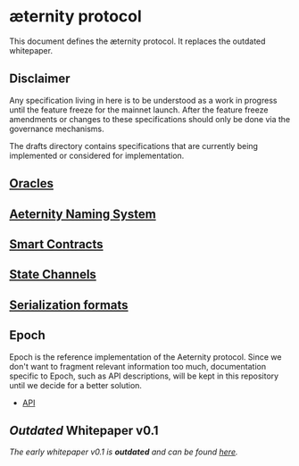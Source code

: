 # æternity protocol

This document defines the æternity protocol. It replaces the outdated whitepaper.

## Disclaimer

Any specification living in here is to be understood as a work in progress until
the feature freeze for the mainnet launch. After the feature freeze amendments
or changes to these specifications should only be done via the governance
mechanisms.

The drafts directory contains specifications that are currently being
implemented or considered for implementation.



## [Oracles](./oracles/oracles.md)

## [Aeternity Naming System](./AENS.md)

## [Smart Contracts](./contracts/contracts.md)

## [State Channels](./channels/README.md)

## [Serialization formats](./serializations.md)

## Epoch

Epoch is the reference implementation of the Aeternity protocol. Since we don't
want to fragment relevant information too much, documentation specific to Epoch,
such as API descriptions, will be kept in this repository until we decide for a
better solution.

- [API](./epoch/api/README.md)

## *Outdated* Whitepaper v0.1

*The early whitepaper v0.1 is **outdated** and can be found [here](https://aeternity.com/aeternity-blockchain-whitepaper.pdf).*
